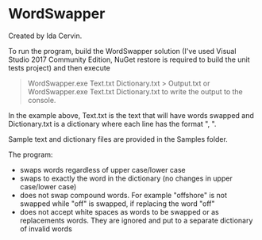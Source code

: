 WordSwapper
===========

Created by Ida Cervin. 

To run the program, build the WordSwapper solution (I've used Visual Studio 2017 Community Edition, NuGet restore is required to build the unit tests project) and then execute
> WordSwapper.exe Text.txt Dictionary.txt > Output.txt
or
> WordSwapper.exe Text.txt Dictionary.txt
to write the output to the console.

In the example above, Text.txt is the text that will have words swapped and Dictionary.txt is a dictionary where each line has the format "<word to swap>, <replacement word>".

Sample text and dictionary files are provided in the Samples folder. 

The program:
- swaps words regardless of upper case/lower case
- swaps to exactly the word in the dictionary (no changes in upper case/lower case)
- does not swap compound words. For example "offshore" is not swapped while "off" is swapped, if replacing the word "off"
- does not accept white spaces as words to be swapped or as replacements words. They are ignored and put to a separate dictionary of invalid words